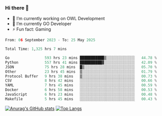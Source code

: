 ### Hi there 👋 

- 🔭 I’m currently working on OWL Development
- 🌱 I’m currently GO Developer
-  ⚡ Fun fact: Gaming
  
  <!--
- 👯 I’m looking to collaborate on ...
- 🤔 I’m looking for help with ...
- 💬 Ask me about ...
- 📫 How to reach me: ...
- 😄 Pronouns: ...
-->

<!--START_SECTION:waka-->

```python
From: 06 September 2023 - To: 25 May 2025

Total Time: 1,325 hrs 7 mins

Go                593 hrs 23 mins ███████████▒░░░░░░░░░░░░░   44.78 %
Python            557 hrs 41 mins ██████████▓░░░░░░░░░░░░░░   42.09 %
JSON              75 hrs 28 mins  █▒░░░░░░░░░░░░░░░░░░░░░░░   05.70 %
Other             23 hrs 45 mins  ▒░░░░░░░░░░░░░░░░░░░░░░░░   01.79 %
Protocol Buffer   9 hrs 38 mins   ▒░░░░░░░░░░░░░░░░░░░░░░░░   00.73 %
CSV               8 hrs 42 mins   ░░░░░░░░░░░░░░░░░░░░░░░░░   00.66 %
YAML              7 hrs 45 mins   ░░░░░░░░░░░░░░░░░░░░░░░░░   00.59 %
Docker            6 hrs 58 mins   ░░░░░░░░░░░░░░░░░░░░░░░░░   00.53 %
JavaScript        6 hrs 23 mins   ░░░░░░░░░░░░░░░░░░░░░░░░░   00.48 %
Makefile          5 hrs 45 mins   ░░░░░░░░░░░░░░░░░░░░░░░░░   00.43 %
```

<!--END_SECTION:waka-->

[![Anurag's GitHub stats](https://github-readme-stats.vercel.app/api?username=aebalz&show_icons=true&theme=codeSTACKr)](https://github.com/anuraghazra/github-readme-stats)
[![Top Langs](https://github-readme-stats.vercel.app/api/top-langs/?username=aebalz&layout=compact&card_width=350&theme=codeSTACKr)](https://github.com/anuraghazra/github-readme-stats)
<!-- [![Readme Card](https://github-readme-stats.vercel.app/api/pin/?username=aebalz&repo=go-gin-gone&show_owner=true)](https://github.com/anuraghazra/github-readme-stats)-->
